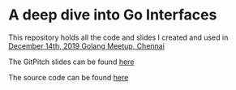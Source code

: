 # A deep dive into Go Interfaces
This repository holds all the code and slides I created and used in [December 14th, 2019 Golang Meetup, Chennai](https://www.meetup.com/Chennai-golang-Meetup/events/266846525/)

The GitPitch slides can be found [here](https://gitpitch.com/AjithPanneerselvam/interface)

The source code can be found [here](./src/go) 
